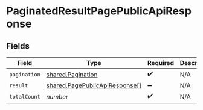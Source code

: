# PaginatedResultPagePublicApiResponse


## Fields

| Field                                                                          | Type                                                                           | Required                                                                       | Description                                                                    |
| ------------------------------------------------------------------------------ | ------------------------------------------------------------------------------ | ------------------------------------------------------------------------------ | ------------------------------------------------------------------------------ |
| `pagination`                                                                   | [shared.Pagination](../../models/shared/pagination.md)                         | :heavy_check_mark:                                                             | N/A                                                                            |
| `result`                                                                       | [shared.PagePublicApiResponse](../../models/shared/pagepublicapiresponse.md)[] | :heavy_minus_sign:                                                             | N/A                                                                            |
| `totalCount`                                                                   | *number*                                                                       | :heavy_check_mark:                                                             | N/A                                                                            |